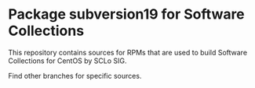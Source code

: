 # Package subversion19 for Software Collections

This repository contains sources for RPMs that are used
to build Software Collections for CentOS by SCLo SIG.

Find other branches for specific sources.
